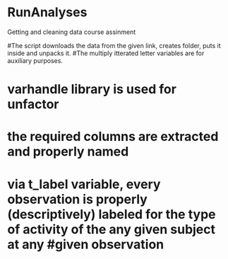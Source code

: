 # RunAnalyses
Getting and cleaning data course assinment

#The script downloads the data from the given link, creates folder, puts it inside and unpacks it.
#The multiply itterated letter variables are for auxiliary purposes.
# varhandle library is used for unfactor
# the required columns are extracted and properly named 
# via t_label variable, every observation is properly (descriptively) labeled for the type of activity of the any given subject at any #given observation  
 
